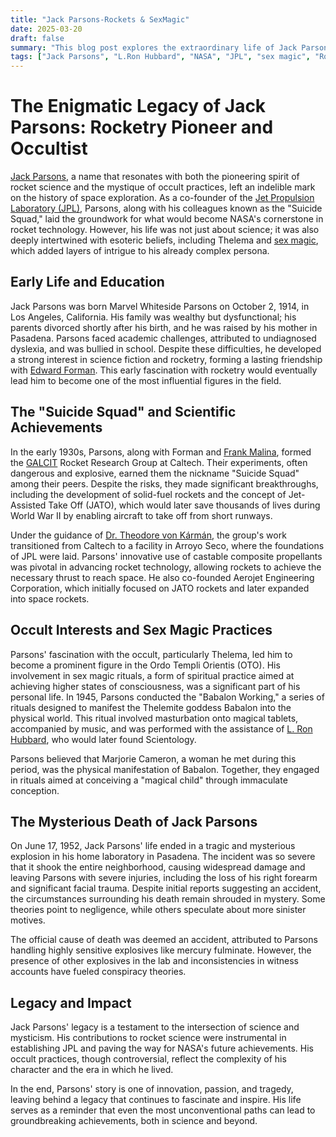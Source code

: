 ```yaml
---
title: "Jack Parsons-Rockets & SexMagic"
date: 2025-03-20
draft: false
summary: "This blog post explores the extraordinary life of Jack Parsons, a pioneering rocket scientist and occultist. Parsons co-founded the Jet Propulsion Laboratory (JPL) and developed crucial technologies like JATO, laying the groundwork for NASA's success. His personal life was marked by intense involvement in Thelema and sex magic rituals, adding a layer of intrigue to his legacy."
tags: ["Jack Parsons", "L.Ron Hubbard", "NASA", "JPL", "sex magic", "Rocket Science", "Rocket", "Occult", "Babalon", "Thelema", "Suicide Squad"]
---
```


# The Enigmatic Legacy of Jack Parsons: Rocketry Pioneer and Occultist

[Jack Parsons](https://en.wikipedia.org/wiki/Jack_Parsons), a name that resonates with both the pioneering spirit of rocket science and the mystique of occult practices, left an indelible mark on the history of space exploration. As a co-founder of the [Jet Propulsion Laboratory (JPL)](https://www.jpl.nasa.gov/), Parsons, along with his colleagues known as the "Suicide Squad," laid the groundwork for what would become NASA's cornerstone in rocket technology. However, his life was not just about science; it was also deeply intertwined with esoteric beliefs, including Thelema and [sex magic](https://en.wikipedia.org/wiki/Sex_magic), which added layers of intrigue to his already complex persona.


## Early Life and Education

Jack Parsons was born Marvel Whiteside Parsons on October 2, 1914, in Los Angeles, California. His family was wealthy but dysfunctional; his parents divorced shortly after his birth, and he was raised by his mother in Pasadena. Parsons faced academic challenges, attributed to undiagnosed dyslexia, and was bullied in school. Despite these difficulties, he developed a strong interest in science fiction and rocketry, forming a lasting friendship with [Edward Forman](https://en.wikipedia.org/wiki/Edward_Forman). This early fascination with rocketry would eventually lead him to become one of the most influential figures in the field.


## The "Suicide Squad" and Scientific Achievements

In the early 1930s, Parsons, along with Forman and [Frank Malina](https://en.wikipedia.org/wiki/Frank_Malina), formed the [GALCIT](https://en.wikipedia.org/wiki/Guggenheim_Aeronautical_Laboratory) Rocket Research Group at Caltech. Their experiments, often dangerous and explosive, earned them the nickname "Suicide Squad" among their peers. Despite the risks, they made significant breakthroughs, including the development of solid-fuel rockets and the concept of Jet-Assisted Take Off (JATO), which would later save thousands of lives during World War II by enabling aircraft to take off from short runways.

Under the guidance of [Dr. Theodore von Kármán](https://en.wikipedia.org/wiki/Theodore_von_K%C3%A1rm%C3%A1n), the group's work transitioned from Caltech to a facility in Arroyo Seco, where the foundations of JPL were laid. Parsons' innovative use of castable composite propellants was pivotal in advancing rocket technology, allowing rockets to achieve the necessary thrust to reach space. He also co-founded Aerojet Engineering Corporation, which initially focused on JATO rockets and later expanded into space rockets.


## Occult Interests and Sex Magic Practices

Parsons' fascination with the occult, particularly Thelema, led him to become a prominent figure in the Ordo Templi Orientis (OTO). His involvement in sex magic rituals, a form of spiritual practice aimed at achieving higher states of consciousness, was a significant part of his personal life. In 1945, Parsons conducted the "Babalon Working," a series of rituals designed to manifest the Thelemite goddess Babalon into the physical world. This ritual involved masturbation onto magical tablets, accompanied by music, and was performed with the assistance of [L. Ron Hubbard](https://en.wikipedia.org/wiki/L._Ron_Hubbard), who would later found Scientology.

Parsons believed that Marjorie Cameron, a woman he met during this period, was the physical manifestation of Babalon. Together, they engaged in rituals aimed at conceiving a "magical child" through immaculate conception.


## The Mysterious Death of Jack Parsons

On June 17, 1952, Jack Parsons' life ended in a tragic and mysterious explosion in his home laboratory in Pasadena. The incident was so severe that it shook the entire neighborhood, causing widespread damage and leaving Parsons with severe injuries, including the loss of his right forearm and significant facial trauma. Despite initial reports suggesting an accident, the circumstances surrounding his death remain shrouded in mystery. Some theories point to negligence, while others speculate about more sinister motives.

The official cause of death was deemed an accident, attributed to Parsons handling highly sensitive explosives like mercury fulminate. However, the presence of other explosives in the lab and inconsistencies in witness accounts have fueled conspiracy theories.


## Legacy and Impact

Jack Parsons' legacy is a testament to the intersection of science and mysticism. His contributions to rocket science were instrumental in establishing JPL and paving the way for NASA's future achievements. His occult practices, though controversial, reflect the complexity of his character and the era in which he lived.

In the end, Parsons' story is one of innovation, passion, and tragedy, leaving behind a legacy that continues to fascinate and inspire. His life serves as a reminder that even the most unconventional paths can lead to groundbreaking achievements, both in science and beyond.

